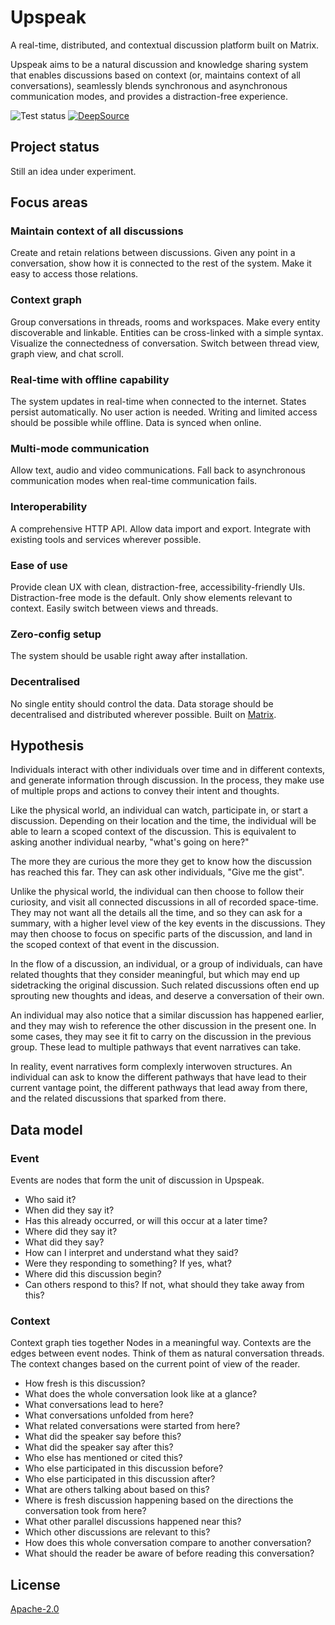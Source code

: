 # Upspeak

A real-time, distributed, and contextual discussion platform built on Matrix.

Upspeak aims to be a natural discussion and knowledge sharing system that enables discussions based on context (or, maintains context of all conversations), seamlessly blends synchronous and asynchronous communication modes, and provides a distraction-free experience.

![Test status](https://github.com/upspeak/upspeak/workflows/Test/badge.svg) [![DeepSource](https://static.deepsource.io/deepsource-badge-light-mini.svg)](https://deepsource.io/gh/upspeak/upspeak/?ref=repository-badge)

## Project status

Still an idea under experiment.

## Focus areas

### Maintain context of all discussions

Create and retain relations between discussions. Given any point in a conversation, show how it is connected to the rest of the system. Make it easy to access those relations.

### Context graph

Group conversations in threads, rooms and workspaces. Make every entity discoverable and linkable. Entities can be cross-linked with a simple syntax. Visualize the connectedness of conversation. Switch between thread view, graph view, and chat scroll.

### Real-time with offline capability

The system updates in real-time when connected to the internet. States persist automatically. No user action is needed. Writing and limited access should be possible while offline. Data is synced when online.

### Multi-mode communication

Allow text, audio and video communications. Fall back to asynchronous communication modes when real-time communication fails.

### Interoperability

A comprehensive HTTP API. Allow data import and export. Integrate with existing tools and services wherever possible.

### Ease of use

Provide clean UX with clean, distraction-free, accessibility-friendly UIs. Distraction-free mode is the default. Only show elements relevant to context. Easily switch between views and threads.

### Zero-config setup

 The system should be usable right away after installation.

### Decentralised

No single entity should control the data. Data storage should be decentralised and distributed wherever possible. Built on [Matrix](https://matrix.org).

## Hypothesis

Individuals interact with other individuals over time and in different contexts, and generate information through discussion. In the process, they make use of multiple props and actions to convey their intent and thoughts.

Like the physical world, an individual can watch, participate in, or start a discussion. Depending on their location and the time, the individual will be able to learn a scoped context of the discussion. This is equivalent to asking another individual nearby, "what's going on here?"

The more they are curious the more they get to know how the discussion has reached this far. They can ask other individuals, "Give me the gist".

Unlike the physical world, the individual can then choose to follow their curiosity, and visit all connected discussions in all of recorded space-time. They may not want all the details all the time, and so they can ask for a summary, with a higher level view of the key events in the discussions. They may then choose to focus on specific parts of the discussion, and land in the scoped context of that event in the discussion.

In the flow of a discussion, an individual, or a group of individuals, can have related thoughts that they consider meaningful, but which may end up sidetracking the original discussion. Such related discussions often end up sprouting new thoughts and ideas, and deserve a conversation of their own.

An individual may also notice that a similar discussion has happened earlier, and they may wish to reference the other discussion in the present one. In some cases, they may see it fit to carry on the discussion in the previous group. These lead to multiple pathways that event narratives can take.

In reality, event narratives form complexly interwoven structures. An individual can ask to know the different pathways that have lead to their current vantage point, the different pathways that lead away from there, and the related discussions that sparked from there.

## Data model

### Event

Events are nodes that form the unit of discussion in Upspeak.

- Who said it?
- When did they say it?
- Has this already occurred, or will this occur at a later time?
- Where did they say it?
- What did they say?
- How can I interpret and understand what they said?
- Were they responding to something? If yes, what?
- Where did this discussion begin?
- Can others respond to this? If not, what should they take away from this?

### Context

Context graph ties together Nodes in a meaningful way. Contexts are the edges between event nodes. Think of them as natural conversation threads. The context changes based on the current point of view of the reader.

- How fresh is this discussion?
- What does the whole conversation look like at a glance?
- What conversations lead to here?
- What conversations unfolded from here?
- What related conversations were started from here?
- What did the speaker say before this?
- What did the speaker say after this?
- Who else has mentioned or cited this?
- Who else participated in this discussion before?
- Who else participated in this discussion after?
- What are others talking about based on this?
- Where is fresh discussion happening based on the directions the conversation took from here?
- What other parallel discussions happened near this?
- Which other discussions are relevant to this?
- How does this whole conversation compare to another conversation?
- What should the reader be aware of before reading this conversation?

## License

[Apache-2.0](https://www.apache.org/licenses/LICENSE-2.0)
